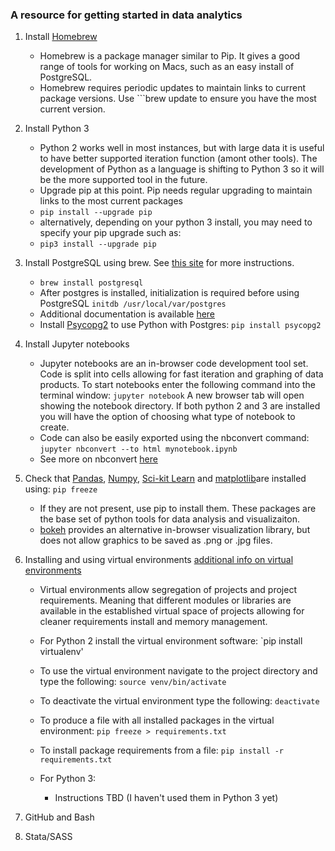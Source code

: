 ### A resource for getting started in data analytics

1. Install [Homebrew](http://brew.sh)
    - Homebrew is a package manager similar to Pip. It gives a good range of tools for working on Macs, such as an easy install of PostgreSQL.
    - Homebrew requires periodic updates to maintain links to current package versions.     Use ```brew update to ensure you have the most current version.

2. Install Python 3
    - Python 2 works well in most instances, but with large data it is useful to have better supported iteration function (amont other tools). The development of Python as a language is shifting to Python 3 so it will be the more supported tool in the future.
    - Upgrade pip at this point. Pip needs regular upgrading to maintain links to the most current packages
    - ` pip install --upgrade pip `
    - alternatively, depending on your python 3 install, you may need to specify your pip upgrade such as:
    -  ` pip3 install --upgrade pip `

3. Install PostgreSQL using brew. See [this site](https://www.moncefbelyamani.com/how-to-install-postgresql-on-a-mac-with-homebrew-and-lunchy/) for more instructions.
    - `brew install postgresql`
    - After postgres is installed, initialization is required before using PostgreSQL
        `initdb /usr/local/var/postgres`
    - Additional documentation is available [here](https://www.postgresql.org/docs/9.5/static/app-initdb.html)
    - Install [Psycopg2](http://initd.org/psycopg/docs/install.html) to use Python with Postgres:
        `pip install psycopg2`


4. Install Jupyter notebooks
    - Jupyter notebooks are an in-browser code development tool set. Code is split into cells allowing for fast iteration and graphing of data products. To start notebooks enter the following command into the terminal window:
        `jupyter notebook`
    A new browser tab will open showing the notebook directory. If both python 2 and 3 are installed you will have the option of choosing what type of notebook to create.
    - Code can also be easily exported using the nbconvert command:
     `jupyter nbconvert --to html mynotebook.ipynb`
    - See more on nbconvert [here](https://github.com/jupyter/nbconvert)

5. Check that [Pandas](http://pandas.pydata.org/pandas-docs/stable/), [Numpy](https://docs.scipy.org/doc/), [Sci-kit Learn](http://scikit-learn.org/stable/documentation.html) and [matplotlib](http://matplotlib.org/contents.html)are installed using:
    `pip freeze`
    - If they are not present, use pip to install them. These packages are the base set of python tools for data analysis and visualizaiton.
    - [bokeh](http://bokeh.pydata.org/en/latest/) provides an alternative in-browser visualization library, but does not allow graphics to be saved as .png or .jpg files.

6. Installing and using virtual environments [additional info on virtual environments](https://virtualenv.pypa.io/en/stable/)
    - Virtual environments allow segregation of projects and project requirements. Meaning that different modules or libraries are available in the established virtual space of projects allowing for cleaner requirements install and memory management.
    - For Python 2 install the virtual environment software:
        `pip install virtualenv'
    - To use the virtual environment navigate to the project directory and type the following:
        `source venv/bin/activate`
    - To deactivate the virtual environment type the following:
        `deactivate`
    - To produce a file with all installed packages in the virtual environment:
        `pip freeze > requirements.txt`
    - To install package requirements from a file:
        `pip install -r requirements.txt`

    - For Python 3:
        - Instructions TBD (I haven't used them in Python 3 yet)
7. GitHub and Bash
8. Stata/SASS


